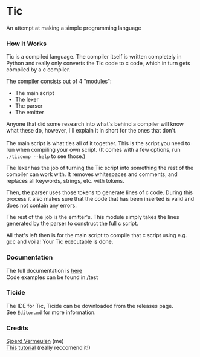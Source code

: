 # Tic
An attempt at making a simple programming language
<br/>

### How It Works
Tic is a compiled language. The compiler itself is written completely in Python and really only converts the Tic code to c code, which in turn gets compiled by a c compiler.

The compiler consists out of 4 "modules":
- The main script
- The lexer
- The parser
- The emitter

Anyone that did some research into what's behind a compiler will know what these do, however, I'll explain it in short for the ones that don't. <br/> <br/>
The main script is what ties all of it together. This is the script you need to run when compiling your own script. (It comes with a few options, run `./ticcomp --help` to see those.)

The lexer has the job of turning the Tic script into something the rest of the compiler can work with. It removes whitespaces and comments, and replaces all keywords, strings, etc. with tokens.

Then, the parser uses those tokens to generate lines of c code. During this process it also makes sure that the code that has been inserted is valid and does not contain any errors.

The rest of the job is the emitter's. This module simply takes the lines generated by the parser to construct the full c script.

All that's left then is for the main script to compile that c script using e.g. gcc and voila! Your Tic executable is done.


### Documentation
The full documentation is [here](Documentation.md) <br/>
Code examples can be found in /test

### Ticide
The IDE for Tic, Ticide can be downloaded from the releases page. <br/>
See `Editor.md` for more information.

### Credits
[Sjoerd Vermeulen](https://github.com/SjVer) (me) <br/>
[This tutorial](http://web.eecs.utk.edu/~azh/blog/teenytinycompiler1.html) (really reccomend it!)